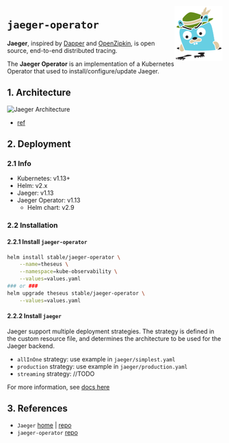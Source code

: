 <img src="https://github.com/cncf/artwork/raw/master/projects/jaeger/icon/color/jaeger-icon-color.svg?sanitize=true"
    alt="jaeger logo"
    align="right" height="128"/>

`jaeger-operator`
=================
**Jaeger**, inspired by [Dapper](https://research.google.com/pubs/pub36356.html) and [OpenZipkin](https://zipkin.io/), is open source, end-to-end distributed tracing.

The **Jaeger Operator** is an implementation of a Kubernetes Operator that used to install/configure/update Jaeger.

## 1. Architecture
![Jaeger Architecture](https://jaegertracing.io/img/architecture-v1.png)
* [ref](https://jaegertracing.io/docs/architecture/)

## 2. Deployment
### 2.1 Info
* Kubernetes: v1.13+
* Helm: v2.x
* Jaeger: v1.13
* Jaeger Operator: v1.13
  + Helm chart: v2.9

### 2.2 Installation
#### 2.2.1 Install `jaeger-operator`
```bash
helm install stable/jaeger-operator \
    --name=theseus \
    --namespace=kube-observability \
    --values=values.yaml
### or ###
helm upgrade theseus stable/jaeger-operator \
    --values=values.yaml
```

#### 2.2.2 Install `jaeger`
Jaeger support multiple deployment strategies. The strategy is defined in the custom resource file, and determines the architecture to be used for the Jaeger backend.
* `allInOne` strategy: use example in `jaeger/simplest.yaml`
* `production` strategy: use example in `jaeger/production.yaml`
* `streaming` strategy: //TODO

For more information, see [docs here](https://jaegertracing.io/docs/1.14/deployment/)

## 3. References
* `Jaeger` [home](https://jaegertracing.io) | [repo](https://github.com/jaegertracing/jaeger)
* `jaeger-operator` [repo](https://github.com/jaegertracing/jaeger-operator)
